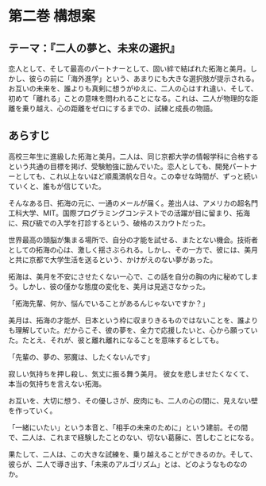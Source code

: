 # 第二巻 構想案

## テーマ：『二人の夢と、未来の選択』

恋人として、そして最高のパートナーとして、固い絆で結ばれた拓海と美月。しかし、彼らの前に「海外進学」という、あまりにも大きな選択肢が提示される。お互いの未来を、誰よりも真剣に想うがゆえに、二人の心はすれ違い、そして、初めて「離れる」ことの意味を問われることになる。これは、二人が物理的な距離を乗り越え、心の距離をゼロにするまでの、試練と成長の物語。

## あらすじ

高校三年生に進級した拓海と美月。二人は、同じ京都大学の情報学科に合格するという共通の目標を掲げ、受験勉強に励んでいた。恋人としても、開発パートナーとしても、これ以上ないほど順風満帆な日々。この幸せな時間が、ずっと続いていくと、誰もが信じていた。

そんなある日、拓海の元に、一通のメールが届く。差出人は、アメリカの超名門工科大学、MIT。国際プログラミングコンテストでの活躍が目に留まり、拓海に、飛び級での入学を打診するという、破格のスカウトだった。

世界最高の頭脳が集まる場所で、自分の才能を試せる、またとない機会。技術者としての拓海の心は、激しく揺さぶられる。しかし、その一方で、彼には、美月と共に京都で大学生活を送るという、かけがえのない夢があった。

拓海は、美月を不安にさせたくない一心で、この話を自分の胸の内に秘めてしまう。しかし、彼の僅かな態度の変化を、美月は見逃さなかった。

「拓海先輩、何か、悩んでいることがあるんじゃないですか？」

美月は、拓海の才能が、日本という枠に収まりきるものではないことを、誰よりも理解していた。だからこそ、彼の夢を、全力で応援したいと、心から願っていた。たとえ、それが、彼と離れ離れになることを意味するとしても。

「先輩の、夢の、邪魔は、したくないんです」

寂しい気持ちを押し殺し、気丈に振る舞う美月。
彼女を悲しませたくなくて、本当の気持ちを言えない拓海。

お互いを、大切に想う、その優しさが、皮肉にも、二人の心の間に、見えない壁を作っていく。

「一緒にいたい」という本音と、「相手の未来のために」という建前。その間で、二人は、これまで経験したことのない、切ない葛藤に、苦しむことになる。

果たして、二人は、この大きな試練を、乗り越えることができるのか。そして、彼らが、二人で導き出す、「未来のアルゴリズム」とは、どのようなものなのか。
